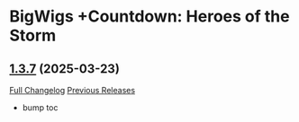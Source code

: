 # BigWigs +Countdown: Heroes of the Storm

## [1.3.7](https://github.com/BigWigsMods/BigWigs_Countdown_HeroesOfTheStorm/tree/1.3.7) (2025-03-23)
[Full Changelog](https://github.com/BigWigsMods/BigWigs_Countdown_HeroesOfTheStorm/compare/1.3.6...1.3.7) [Previous Releases](https://github.com/BigWigsMods/BigWigs_Countdown_HeroesOfTheStorm/releases)

- bump toc  
